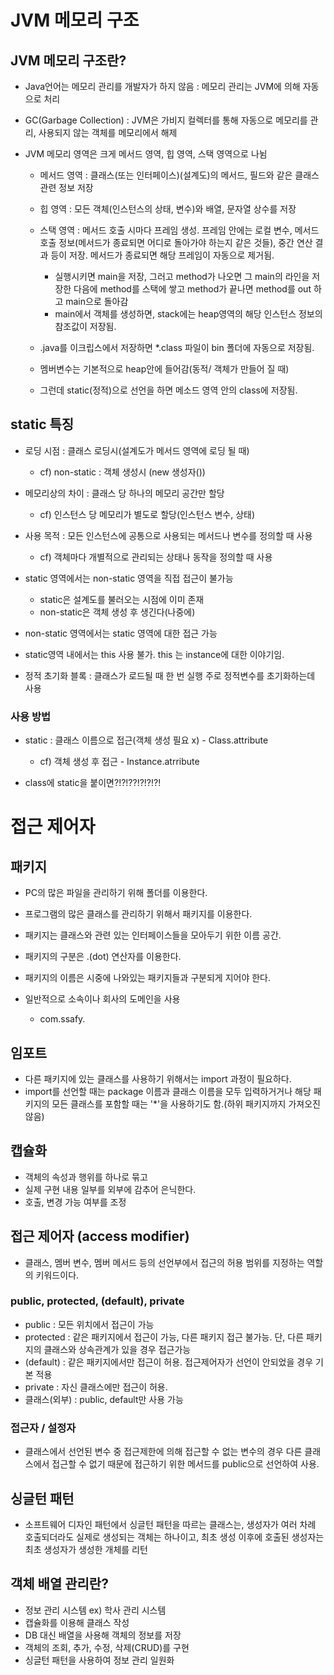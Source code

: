 # JVM 메모리 구조

## JVM 메모리 구조란?
* Java언어는 메모리 관리를 개발자가 하지 않음 : 메모리 관리는 JVM에 의해 자동으로 처리
* GC(Garbage Collection) : JVM은 가비지 컬렉터를 통해 자동으로 메모리를 관리, 사용되지 않는 객체를 메모리에서 해제

* JVM 메모리 영역은 크게 메서드 영역, 힙 영역, 스택 영역으로 나뉨
    * 메서드 영역 : 클래스(또는 인터페이스)(설계도)의 메서드, 필드와 같은 클래스 관련 정보 저장
    * 힙 영역 : 모든 객체(인스턴스의 상태, 변수)와 배열, 문자열 상수를 저장
    * 스택 영역 : 메서드 호출 시마다 프레임 생성. 프레임 안에는 로컬 변수, 메서드 호출 정보(메서드가 종료되면 어디로 돌아가야 하는지 같은 것들), 중간 연산 결과 등이 저장. 메서드가 종료되면 해당 프레임이 자동으로 제거됨.
        *  실행시키면 main을 저장, 그러고 method가 나오면 그 main의 라인을 저장한 다음에 method를 스택에 쌓고 method가 끝나면 method를 out 하고 main으로 돌아감
        * main에서 객체를 생성하면, stack에는 heap영역의 해당 인스턴스 정보의 참조값이 저장됨.

    * .java를 이크립스에서 저장하면 *.class 파일이 bin 폴더에 자동으로 저장됨.

    * 멤버변수는 기본적으로 heap안에 들어감(동적/ 객체가 만들어 질 때)
    * 그런데 static(정적)으로 선언을 하면 메소드 영역 안의 class에 저장됨.

## static 특징
* 로딩 시점 : 클래스 로딩시(설계도가 메서드 영역에 로딩 될 때)
    * cf) non-static : 객체 생성시 (new 생성자())
* 메모리상의 차이 : 클래스 당 하나의 메모리 공간만 할당
    * cf) 인스턴스 당 메모리가 별도로 할당(인스턴스 변수, 상태)
* 사용 목적 : 모든 인스턴스에 공통으로 사용되는 메서드나 변수를 정의할 때 사용
    * cf) 객체마다 개별적으로 관리되는 상태나 동작을 정의할 때 사용

* static 영역에서는 non-static 영역을 직접 접근이 불가능
    * static은 설계도를 불러오는 시점에 이미 존재
    * non-static은 객체 생성 후 생긴다(나중에)
* non-static 영역에서는 static 영역에 대한 접근 가능
* static영역 내에서는 this 사용 불가. this 는 instance에 대한 이야기임.

* 정적 초기화 블록 : 클래스가 로드될 때 한 번 실행 주로 정적변수를 초기화하는데 사용


### 사용 방법
* static : 클래스 이름으로 접근(객체 생성 필요 x) - Class.attribute
    * cf) 객체 생성 후 접근 - Instance.atrribute
    

* class에 static을 붙이면?!?!??!?!?!?!

# 접근 제어자
## 패키지
* PC의 많은 파일을 관리하기 위해 폴더를 이용한다.
* 프로그램의 많은 클래스를 관리하기 위해서 패키지를 이용한다.

* 패키지는 클래스와 관련 있는 인터페이스들을 모아두기 위한 이름 공간.
* 패키지의 구분은 .(dot) 연산자를 이용한다.
* 패키지의 이름은 시중에 나와있는 패키지들과 구분되게 지어야 한다.
* 일반적으로 소속이나 회사의 도메인을 사용
    * com.ssafy.

## 임포트
* 다른 패키지에 있는 클래스를 사용하기 위해서는 import 과정이 필요하다.
* import를 선언할 때는 package 이름과 클래스 이름을 모두 입력하거거나 해당 패키지의 모든 클래스를 포함할 때는 '*'을 사용하기도 함.(하위 패키지까지 가져오진 않음)

## 캡슐화
* 객체의 속성과 행위를 하나로 묶고
* 실제 구현 내용 일부를 외부에 감추어 은닉한다.
* 호출, 변경 가능 여부를 조정

## 접근 제어자 (access modifier)
* 클래스, 멤버 변수, 멤버 메서드 등의 선언부에서 접근의 허용 범위를 지정하는 역할의 키워드이다.
### public, protected, (default), private
* public : 모든 위치에서 접근이 가능
* protected : 같은 패키지에서 접근이 가능, 다른 패키지 접근 불가능. 단, 다른 패키지의 클래스와 상속관계가 있을 경우 접근가능
* (default) : 같은 패키지에서만 접근이 허용. 접근제어자가 선언이 안되었을 경우 기본 적용
* private : 자신 클래스에만 접근이 허용.
* 클래스(외부) : public, default만 사용 가능

### 접근자 / 설정자
* 클래스에서 선언된 변수 중 접근제한에 의해 접근할 수 없는 변수의 경우 다른 클래스에서 접근할 수 없기 때문에 접근하기 위한 메서드를 public으로 선언하여 사용.

## 싱글턴 패턴
* 소프트웨어 디자인 패턴에서 싱글턴 패턴을 따르는 클래스는, 생성자가 여러 차례 호출되더라도 실제로 생성되는 객체는 하나이고, 최초 생성 이후에 호출된 생성자는 최초 생성자가 생성한 개체를 리턴

## 객체 배열 관리란?
* 정보 관리 시스템 ex) 학사 관리 시스템
* 캡슐화를 이용해 클래스 작성
* DB 대신 배열을 사용해 객체의 정보를 저장
* 객체의 조회, 추가, 수정, 삭제(CRUD)를 구현
* 싱글턴 패턴을 사용하여 정보 관리 일원화